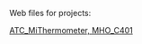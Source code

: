 
Web files for projects:

[ATC_MiThermometer, MHO_C401](https://github.com/pvvx/ATC_MiThermometer)


